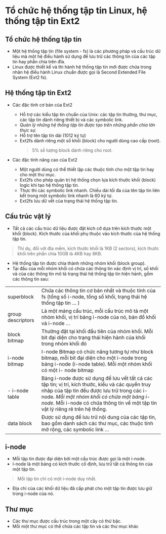# Tổ chức hệ thống tập tin Linux, hệ thống tập tin Ext2  
## Tổ chức hệ thống tập tin
- Một hệ thống tập tin (file system - fs) là các phương pháp và cấu trúc dữ liệu mà một hệ điều hành sử dụng để lưu trữ các thông tin của các tập tin hay phần chia trên đĩa.  
- Linux được thiết kế và thi hành hệ thống tập tin mới được chứa trong nhân hệ điều hành Linux chuẩn được gọi là Second Extended File System (Ext2 fs).  
## Hệ thống tập tin Ext2
- Các đặc tính cơ bản của Ext2
  - Hỗ trợ các kiểu tập tin chuẩn của Unix: các tập tin thường, thư mục, các tập tin dành riêng thiết bị và các symbolic link.  
  - *Quản lý những hệ thống tập tin được tạo trên những phần chia lớn thực sự.*  
  - Hỗ trợ tên tập tin dài (1012 ký tự)  
  - Ext2fs dành riêng một số khối (block) cho người dùng cao cấp (root).
    > 5% số lượng block dành riêng cho root.  
     
- Các đặc tính nâng cao của Ext2  
  - Một người dùng có thể thiết lập các thuộc tính cho một tập tin hay cho một thư mục.  
  - Ext2fs cho phép quản trị hệ thống chọn lựa kích thước khối (block) logic khi tạo hệ thống tập tin.  
  - Thực thi các symbolic link nhanh. Chiều dài tối đa của tên tập tin liên kết trong một symbolic link nhanh là 60 ký tự.  
  - Ext2fs lưu dữ vết của trạng thái hệ thống tập tin.  

## Cấu trúc vật lý
- Tất cả các cấu trúc dữ liệu được đặt kích cỡ dựa trên kích thước một khối (block). Kích thước của khối phụ thuộc vào kích thước của hệ thống tập tin.  
> Thí dụ, đối với đĩa mềm, kích thước khối là 1KB (2 sectors), kích thước khối trên phần chia 10GB là 4KB hay 8KB.  
- Hệ thống tập tin được chia thành những nhóm khối (block group).  
- Tại đầu của mỗi nhóm khối có chứa các thông tin xác định vị trí, số khối và của các thông tin mô tả trạng thái hệ thống tập tin hiện hành, gồm các thông tin sau:  

|||
|---|---|  
|superblock|Chứa các thông tin cơ bản nhất và thuộc tính của fs (tổng số i-node, tổng số khối, trạng thái hệ thống tập tin … )|  
|group descriptors|Là một mảng cấu trúc, mỗi cấu trúc mô tả một nhóm khối, vị trí bảng i-node của nó, bản đồ khối và i-node …| 
|block bitmap|Thường đặt tại khối đầu tiên của nhóm khối. Mỗi bit đại diện cho trạng thái hiện hành của khối trong nhóm khối đó|  
|i-node bitmap| I-node Bitmap có chức năng tương tự như block bitmap, mỗi bit đại diện cho một i-node trong bảng i-node (i-node table). Mỗi một nhóm khối có một i- node bitmap|  
|-	i-node table| Bảng i-node được sử dụng để lưu vết tất cả các tập tin; vị trí, kích thước, kiểu và các quyền truy nhâp của tập tin đều được lưu trữ trong các i-node. *Mỗi một nhóm khối có chứa một bảng i-node*. Mỗi i-node có chứa thông tin về một tập tin vật lý riêng rẽ trên hệ thống. |  
|data block| Được sử dụng để lưu trữ nội dung của các tập tin, bao gồm danh sách các thư mục, các thuộc tính mở rộng, các symbolic link …|  

## i-node
- Mỗi tập tin được đại diện bởi một cấu trúc được gọi là một i-node.  
- I-node là một bảng có kích thước cố định, lưu trữ tất cả thông tin của một tập tin.  
> Mỗi tập tin chỉ có một i-node duy nhất.
- Địa chỉ của các khối dữ liệu đã cấp phát cho một tập tin được lưu giữ trong i-node của nó.  

## Thư mục
- Các thư mục được cấu trúc trong một cây có thứ bậc.  
- Mỗi một thư mục có thể chứa các tập tin và các thư mục khác